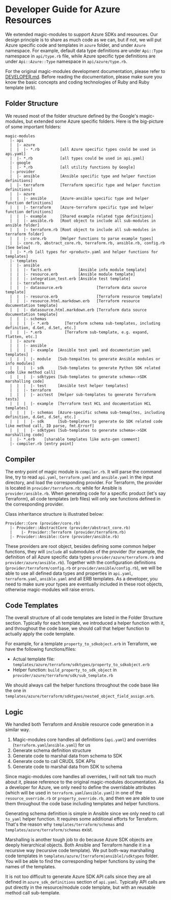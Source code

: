 # Developer Guide for Azure Resources

We extended magic-modules to support Azure SDKs and resources. Our design principle is to share as much code as we can, but if not, we will put Azure specific code and templates in `azure` folder, and under `Azure` namespace. For example, default data type definitions are under `Api::Type` namespace in `api/type.rb` file, while Azure specific type definitions are under `Api::Azure::Type` namespace in `api/azure/type.rb`.

For the original magic-modules development documentation, please refer to [DEVELOPER.md](DEVELOPER.md). Before reading the documentation, please make sure you know the basic concepts and coding technologies of Ruby and Ruby template (erb).

## Folder Structure

We reused most of the folder structure defined by the Google's magic-modules, but extended some Azure specific folders. Here is the big-picture of some important folders:

```
magic-modules
  |- api
  |  |- azure
  |  |  |- *.rb         [all Azure specific types could be used in api.yaml]
  |  |- *.rb            [all types could be used in api.yaml]
  |- google
  |  |- *.rb            [all utility functions by Google]
  |- provider
  |  |- ansible         [Ansible specific type and helper function definitions]
  |  |- terraform       [Terraform specific type and helper function definitions]
  |  |- azure
  |  |  |- ansible      [Azure-ansible specific type and helper function definitions]
  |  |  |- terraform    [Azure-terraform specific type and helper function definitions]
  |  |  |- example      [Shared example related type definitions]
  |  |  |- ansible.rb   [Root object to include all sub-modules in ansible folder]
  |  |  |- terraform.rb [Root object to include all sub-modules in terraform folder]
  |  |  |- core.rb      [Helper functions to parse example types]
  |  |- core.rb, abstract_core.rb, terraform.rb, ansible.rb, config.rb [See below]
  |  |- *.rb [all types for <product>.yaml and helper functions for templates]
  |- templates
  |  |- ansible
  |  |  |- facts.erb            [Ansible info module template]
  |  |  |- resource.erb         [Ansible module template]
  |  |  |- integration_test.erb [Ansible test template]
  |  |- terraform
  |  |  |- datasource.erb               [Terraform data source template]
  |  |  |- resource.erb                 [Terraform resource template]
  |  |  |- resource.html.markdown.erb   [Terraform resource documentation template]
  |  |  |- datasource.html.markdown.erb [Terraform data source documentation template]
  |  |  |- schemas
  |  |  |  |- *.erb       [Terraform schema sub-templates, including definition, d.Get, d.Set, etc.]
  |  |  |- *.erb          [Terraform sub-template, e.g. expand, flatten, etc.]
  |  |- azure
  |  |  |- ansible
  |  |  |  |- example  [Ansible test yaml and documentation yaml templates]
  |  |  |  |- module   [Sub-tempaltes to generate Ansible modules or info modules]
  |  |  |  |- sdk      [Sub-templates to generate Python SDK related code like method call]
  |  |  |  |- sdktypes [Sub-templates to generate schema<->SDK marshalling code]
  |  |  |  |- test     [Ansible test helper templates]
  |  |  |- terraform
  |  |  |  |- acctest  [Helper sub-templates to generate Terraform tests]
  |  |  |  |- example  [Terraform test HCL and documentation HCL templates]
  |  |  |  |- schemas  [Azure-specific schema sub-temapltes, including definition, d.Get, d.Set, etc.]
  |  |  |  |- sdk      [Sub-templates to generate Go SDK related code like method call, ID parse, fmt.Errorf]
  |  |  |  |- sdktypes [Sub-templates to generate schema<->SDK marshalling code]
  |  |- *.erb    [sharable templates like auto-gen comment]
  |- compiler.rb [entry point]
```

## Compiler

The entry point of magic module is `compiler.rb`. It will parse the command line, try to read `api.yaml`, `terraform.yaml` and `ansible.yaml` in the input directory, and load the corresponding provider. For Terraform, the provider is located in `provider/terraform.rb`; while for Ansible is `provider/ansible.rb`. When generating code for a specific product (let's say Terraform), all code templates (erb files) will only see functions defined in the corresponding provider.

Class inheritance structure is illustrated below:

```
Provider::Core (provider/core.rb)
  |- Provider::AbstractCore (provider/abstract_core.rb)
  |    |- Provider::Terraform (provider/terraform.rb)
  |- Provider::Ansible::Core (provider/ansible.rb)
```

These providers are root object, besides defining some common helper functions, they will `include` all submodules of the provider (for example, the definition of all Azure specific data types `provider/azure/terraform.rb` and `provider/azure/ansible.rb`). Together with the configuration definitions (`provider/terraform/config.rb` or `provider/ansible/config.rb`), we will be able to use all defined data types and properties in `api.yaml`, `terraform.yaml`, `ansible.yaml` and all ERB templates. As a developer, you need to make sure your types are eventually included in these root objects, otherwise magic-modules will raise errors.

## Code Templates

The overall structure of all code templates are listed in the Folder Structure section. Typically for each template, we introduced a helper function with it, and throughout the code base, we should call that helper function to actually apply the code template.

For example, for a template `property_to_sdkobject.erb` in Terraform, we have the following functions/files:

* Actual template file: `templates/azure/terraform/sdktypes/property_to_sdkobject.erb`
* Helper function: `build_property_to_sdk_object` in `provider/azure/terraform/sdk/sub_template.rb`

We should always call the helper functions throughout the code base like the one in `templates/azure/terraform/sdktypes/nested_object_field_assign.erb`.

## Logic

We handled both Terraform and Ansible resource code generation in a similar way.

1. Magic-modules core handles all definitions (`api.yaml`) and overrides (`terraform.yaml`/`ansible.yaml`) for us
2. Generate schema definition structure
3. Generate code to marshal data from schema to SDK
4. Generate code to call CRUDL SDK APIs
5. Generate code to marshal data from SDK to schema

Since magic-modules core handles all overrides, I will not talk too much about it, please reference to the original magic-modules documentation. As a developer for Azure, we only need to define the overridable attributes (which will be used in `terraform.yaml`/`ansible.yaml`) in one of the `resource_override.rb` or `property_override.rb`, and then we are able to use them throughout the code base including templates and helper functions.

Generating schema definition is simple in Ansible since we only need to call `to_yaml` helper function. It requires some additional efforts for Terraform. That's the reason why `templates/terraform/schemas` and `templates/azure/terraform/schemas` exist.

Marshalling is another tough job to do because Azure SDK objects are deeply hierarchical objects. Both Ansible and Terraform handle it in a recursive way (recursive code template). We put both-way marshalling code templates in `templates/azure/[terraform|ansible]/sdktypes` folder. You will be able to find the corresponding helper functions by using the names of the templates.

It is not too difficult to generate Azure SDK API calls since they are all defined in `azure_sdk_definitions` section of `api.yaml`. Typically API calls are put directly in the resource/module code template, but with an reusable method call sub-template.